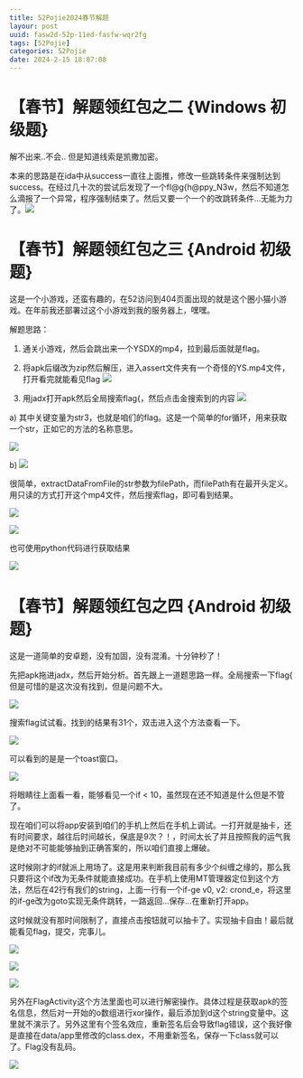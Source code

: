 ```yaml
---
title: 52Pojie2024春节解题
layour: post
uuid: fasw2d-52p-11ed-fasfw-wqr2fg
tags: [52Pojie]
categories: 52Pojie
date: 2024-2-15 18:07:08
---
```


# 【春节】解题领红包之二 {Windows 初级题}
解不出来..不会..
但是知道线索是凯撒加密。

本来的思路是在ida中从success一直往上面推，修改一些跳转条件来强制达到success。在经过几十次的尝试后发现了一个fl@g{h@ppy_N3w，然后不知道怎么滴报了一个异常，程序强制结束了。然后又要一个一个的改跳转条件…无能为力了。![](https://img.164314.xyz/img/2024/06/7dd52dfa9f7bcf81a4138d61e10c637e.png)
 
# 【春节】解题领红包之三 {Android 初级题}
这是一个小游戏，还蛮有趣的，在52访问到404页面出现的就是这个圈小猫小游戏。在年前我还部署过这个小游戏到我的服务器上，嘿嘿。

解题思路：

1.	通关小游戏，然后会跳出来一个YSDX的mp4，拉到最后面就是flag。

2.	将apk后缀改为zip然后解压，进入assert文件夹有一个奇怪的YS.mp4文件，打开看完就能看见flag
![](https://img.164314.xyz/img/2024/06/9229b17fbda09d920717105f89660da6.png)

3.	用jadx打开apk然后全局搜索flag{，然后点击金搜索到的内容
![](https://img.164314.xyz/img/2024/06/4083fcde104d7324272620973c332ff4.png)

  a)	其中关键变量为str3，也就是咱们的flag。这是一个简单的for循环，用来获取一个str，正如它的方法的名称意思。

![](https://img.164314.xyz/img/2024/06/a3afa6523738e139357eb966f942ff61.png)

  
  b)	![](https://img.164314.xyz/img/2024/06/8fd4f706942e5d11250370858829a750.png)

很简单，extractDataFromFile的str参数为filePath，而filePath有在最开头定义。用只读的方式打开这个mp4文件，然后搜索flag，即可看到结果。

![](https://img.164314.xyz/img/2024/06/a667eeb1ccb182eaffd01eb7b81e3222.png)

![](https://img.164314.xyz/img/2024/06/af6acb4bae98c5ecfea89d9968d4388d.png)

也可使用python代码进行获取结果

![](https://img.164314.xyz/img/2024/06/e5562dcb81ddfd017e830e7f6b1067a1.png)
 
# 【春节】解题领红包之四 {Android 初级题}

这是一道简单的安卓题，没有加固，没有混淆。十分钟秒了！

先把apk拖进jadx，然后开始分析。首先跟上一道题思路一样。全局搜索一下flag{ 但是可惜的是这次没有找到，但是问题不大。

![](https://img.164314.xyz/img/2024/06/cfbc95abd3e892ccac3529c56ef84f08.png)

搜索flag试试看。找到的结果有31个，双击进入这个方法查看一下。

![](https://img.164314.xyz/img/2024/06/97b1ff5249609c4be099d9fa4f1a0288.png)




可以看到的是是一个toast窗口。

![](https://img.164314.xyz/img/2024/06/2b45d993c1108918dd4754e52dae75be.png)

将眼睛往上面看一看，能够看见一个if < 10，虽然现在还不知道是什么但是不管了。

现在咱们可以将app安装到咱们的手机上然后在手机上调试。一打开就是抽卡，还有时间要求，越往后时间越长，保底是9次？！，时间太长了并且按照我的运气我是绝对不可能能够抽到正确答案的，所以咱们直接上爆破。

这时候刚才的if就派上用场了。这是用来判断我目前有多少个纠缠之缘的，那么我只要将这个if改为无条件就能直接成功。在手机上使用MT管理器定位到这个方法，然后在42行有我们的string，上面一行有一个if-ge v0, v2: crond_e，将这里的if-ge改为goto实现无条件跳转，一路返回…保存…在重新打开app。

这时候就没有那时间限制了，直接点击按钮就可以抽卡了。实现抽卡自由！最后就能看见flag，提交，完事儿。

![](https://img.164314.xyz/img/2024/06/e075b679b18a2c7934ac4f9da4cf91e5.png) 

![](https://img.164314.xyz/img/2024/06/fd38e89c552bdc35334fb2443cd280ee.png) 

![](https://img.164314.xyz/img/2024/06/72fc5c79bc60b3199b13710fa01a1c56.png)

另外在FlagActivity这个方法里面也可以进行解密操作。具体过程是获取apk的签名信息，然后对一开始的o数组进行xor操作，最后添加到d这个string变量中。这里就不演示了。另外这里有个签名效应，重新签名后会导致flag错误，这个我好像是直接在data/app里修改的class.dex，不用重新签名，保存一下class就可以了。Flag没有乱码。

![](https://img.164314.xyz/img/2024/06/f7c332d6a230a3178f3d62b68d2eeb9b.png)

